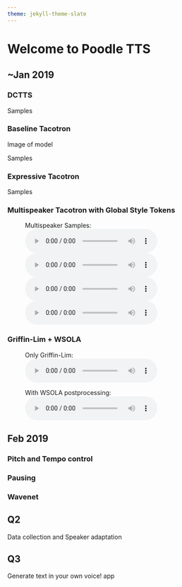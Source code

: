 ```yaml
---
theme: jekyll-theme-slate
---
```



# Welcome to Poodle TTS

## ~Jan 2019

### DCTTS

Samples

### Baseline Tacotron

Image of model

Samples

### Expressive Tacotron

Samples

### Multispeaker Tacotron with Global Style Tokens

<figure>
  <figcaption>Multispeaker Samples:</figcaption>
  <audio controls><source src="audio/GST+Multispeaker/sadder/speaker27+sadder.wav" type="audio/wav">Your browser does not support the audio element.</audio>
  <audio controls><source src="audio/GST+Multispeaker/neutral/speaker5+neutral.wav" type="audio/wav">Your browser does not support the audio element.</audio>
  <audio controls><source src="audio/GST+Multispeaker/neutral/speaker30+neutral.wav" type="audio/wav">Your browser does not support the audio element.</audio>
  <audio controls><source src="audio/GST+Multispeaker/scared/speaker13+scared.wav" type="audio/wav">Your browser does not support the audio element.</audio>
</figure>



### Griffin-Lim + WSOLA

<figure>
  <figcaption>Only Griffin-Lim:</figcaption>
  <audio controls><source src="audio/GL+WSOLA/before.wav" type="audio/wav">Your browser does not support the audio element.</audio>
</figure>

<figure>
  <figcaption>With WSOLA postprocessing:</figcaption>
  <audio controls><source src="audio/GL+WSOLA/after.wav" type="audio/wav">Your browser does not support the audio element.</audio>
</figure>

## Feb 2019

### Pitch and Tempo control

### Pausing

### Wavenet

## Q2

Data collection and Speaker adaptation

## Q3

Generate text in your own voice! app

